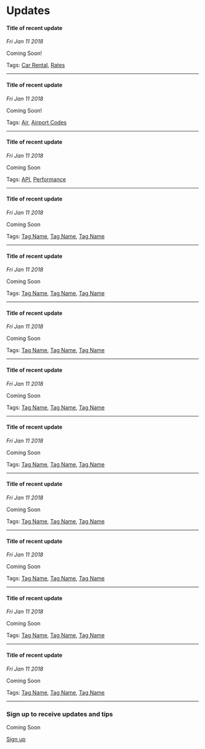 # Updates

#### Title of recent update
*Fri Jan 11 2018*  

Coming Soon!

Tags: [Car Rental](updates.md), [Rates](updates.md)

------------

#### Title of recent update
*Fri Jan 11 2018*  

Coming Soon!

Tags: [Air](updates.md), [Airport Codes](updates.md)

------------

#### Title of recent update
*Fri Jan 11 2018* 

Coming Soon

Tags: [API](updates.md), [Performance](updates.md)

------------

#### Title of recent update
*Fri Jan 11 2018*  

Coming Soon 

Tags: [Tag Name](updates.md), [Tag Name](updates.md), [Tag Name](updates.md)

------------

#### Title of recent update
*Fri Jan 11 2018*  

Coming Soon 

Tags: [Tag Name](updates.md), [Tag Name](updates.md), [Tag Name](updates.md)

------------

#### Title of recent update
*Fri Jan 11 2018*  

Coming Soon 

Tags: [Tag Name](updates.md), [Tag Name](updates.md), [Tag Name](updates.md)

------------

#### Title of recent update
*Fri Jan 11 2018*  

Coming Soon 

Tags: [Tag Name](updates.md), [Tag Name](updates.md), [Tag Name](updates.md)

------------

#### Title of recent update
*Fri Jan 11 2018*  

Coming Soon 

Tags: [Tag Name](updates.md), [Tag Name](updates.md), [Tag Name](updates.md)

------------

#### Title of recent update
*Fri Jan 11 2018*  

Coming Soon 

Tags: [Tag Name](updates.md), [Tag Name](updates.md), [Tag Name](updates.md)

------------

#### Title of recent update
*Fri Jan 11 2018* 

Coming Soon 

Tags: [Tag Name](updates.md), [Tag Name](updates.md), [Tag Name](updates.md)

------------

#### Title of recent update
*Fri Jan 11 2018*  

Coming Soon 

Tags: [Tag Name](updates.md), [Tag Name](updates.md), [Tag Name](updates.md)

------------

#### Title of recent update
*Fri Jan 11 2018*  

Coming Soon 

Tags: [Tag Name](updates.md), [Tag Name](updates.md), [Tag Name](updates.md)

------------

### Sign up to receive updates and tips

Coming Soon 

[Sign up](updates-signup.md)
